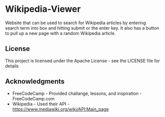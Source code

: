 # Wikipedia-Viewer
Website that can be used to search for Wikipedia articles by entering search term into box and hitting submit or the enter key. It also has a button to pull up a new page with a random Wikipedia article.

## License
This project is licensed under the Apache License - see the LICENSE file for details

## Acknowledgments
* FreeCodeCamp - Provided challange, lessons, and inspiration - FreeCodeCamp.com
* Wikipedia - Used their API - https://www.mediawiki.org/wiki/API:Main_page
